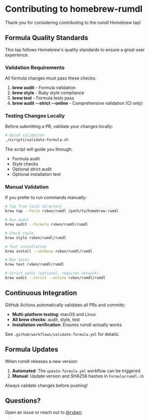 # Contributing to homebrew-rumdl

Thank you for considering contributing to the rumdl Homebrew tap!

## Formula Quality Standards

This tap follows Homebrew's quality standards to ensure a great user experience.

### Validation Requirements

All formula changes must pass these checks:

1. **brew audit** - Formula validation
2. **brew style** - Ruby style compliance
3. **brew test** - Formula tests pass
4. **brew audit --strict --online** - Comprehensive validation (CI only)

### Testing Changes Locally

Before submitting a PR, validate your changes locally:

```bash
# Quick validation
./scripts/validate-formula.sh
```

The script will guide you through:
- Formula audit
- Style checks
- Optional strict audit
- Optional installation test

### Manual Validation

If you prefer to run commands manually:

```bash
# Tap from local directory
brew tap --force rvben/rumdl /path/to/homebrew-rumdl

# Run audit
brew audit --formula rvben/rumdl/rumdl

# Check style
brew style rvben/rumdl/rumdl

# Test installation
brew install --verbose rvben/rumdl/rumdl

# Run tests
brew test rvben/rumdl/rumdl

# Strict audit (optional, requires network)
brew audit --strict --online rvben/rumdl/rumdl
```

## Continuous Integration

GitHub Actions automatically validates all PRs and commits:

- **Multi-platform testing**: macOS and Linux
- **All brew checks**: audit, style, test
- **Installation verification**: Ensures rumdl actually works

See `.github/workflows/validate-formula.yml` for details.

## Formula Updates

When rumdl releases a new version:

1. **Automated**: The `update-formula.yml` workflow can be triggered
2. **Manual**: Update version and SHA256 hashes in `Formula/rumdl.rb`

Always validate changes before pushing!

## Questions?

Open an issue or reach out to [@rvben](https://github.com/rvben).
